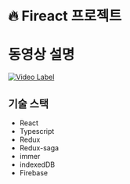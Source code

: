 # 🔥 Fireact 프로젝트


# 동영상 설명
[![Video Label](https://i.ya-webdesign.com/images/play-button-overlay-png-3.png)](https://www.youtube.com/watch?v=rOL6M-a_gLM&feature=youtu.be)

## 기술 스택

- React
- Typescript
- Redux
- Redux-saga
- immer
- indexedDB
- Firebase



